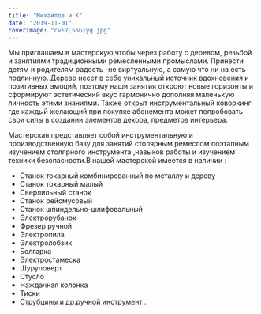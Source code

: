 ```yaml
---
title: "Михайлов и К"
date: "2019-11-01"
coverImage: "cvF7LS6G1yg.jpg"
---
```


Мы приглашаем в мастерскую,чтобы через работу с деревом, резьбой и занятиями традиционными ремесленными промыслами. Принести детям и родителям радость -не виртуальную, а самую что ни на есть подлинную. Дерево несет в себе уникальный источник вдохновения и позитивных эмоций, поэтому наши занятия откроют новые горизонты и сформируют эстетический вкус гармонично дополняя маленькую личность этими знаниями. Также открыт инструментальный коворкинг где каждый желающий при покупке абонемента может попробовать свои силы в создании элементов декора, предметов интерьера.

Мастерская представляет собой инструментальную и производственную базу для занятий столярным ремеслом поэтапным изучением столярного инструмента ,навыков работы и изучением техники безопасности.В нашей мастерской имеется в наличии :

- Станок токарный комбинированный по металлу и дереву
- Станок токарный малый
- Сверлильный станок
- Станок рейсмусовый
- Станок шпиндельно-шлифовальный
- Электрорубанок
- Фрезер ручной
- Электропила
- Электролобзик
- Болгарка
- Электростамеска
- Шуруповерт
- Стусло
- Наждачная колонка
- Тиски
- Струбцины и др.ручной инструмент .
